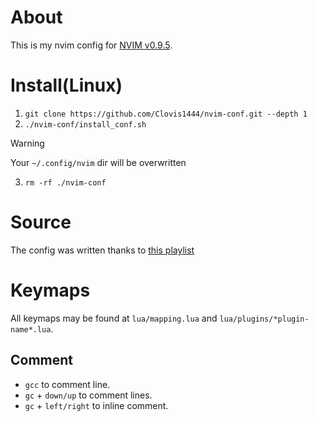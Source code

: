 # About

This is my nvim config for [NVIM v0.9.5](https://github.com/neovim/neovim/releases/tag/v0.9.5).

# Install(Linux)

1. `git clone https://github.com/Clovis1444/nvim-conf.git --depth 1 `
2. `./nvim-conf/install_conf.sh`

> [!WARNING]  
> Your `~/.config/nvim` dir will be overwritten

3. `rm -rf ./nvim-conf`

# Source

The config was written thanks to [this playlist](https://youtube.com/playlist?list=PLsz00TDipIffreIaUNk64KxTIkQaGguqn&si=Cd7yw67aVFjh54bH)

# Keymaps

All keymaps may be found at `lua/mapping.lua` and `lua/plugins/*plugin-name*.lua`.

## Comment

- `gcc` to comment line.
- `gc` + `down/up` to comment lines.
- `gc` + `left/right` to inline comment.
